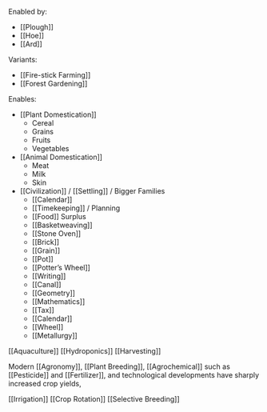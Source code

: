 Enabled by:
- [[Plough]]
- [[Hoe]]
- [[Ard]]

Variants:
- [[Fire-stick Farming]]
- [[Forest Gardening]]


Enables:
- [[Plant Domestication]]
	- Cereal
	- Grains
	- Fruits
	- Vegetables
- [[Animal Domestication]]
	- Meat
	- Milk
	- Skin
- [[Civilization]] / [[Settling]] / Bigger Families
	- [[Calendar]]
	- [[Timekeeping]] / Planning
	- [[Food]] Surplus
	- [[Basketweaving]]
	- [[Stone Oven]]
	- [[Brick]]
	- [[Grain]]
	- [[Pot]]
	- [[Potter’s Wheel]]
	- [[Writing]]
	- [[Canal]]
	- [[Geometry]]
	- [[Mathematics]]
	- [[Tax]]
	- [[Calendar]]
	- [[Wheel]]
	- [[Metallurgy]]


[[Aquaculture]]
[[Hydroponics]]
[[Harvesting]]

Modern [[Agronomy]], [[Plant Breeding]], [[Agrochemical]] such as [[Pesticide]] and [[Fertilizer]], and technological developments have sharply increased crop yields,

[[Irrigation]]
[[Crop Rotation]]
[[Selective Breeding]]